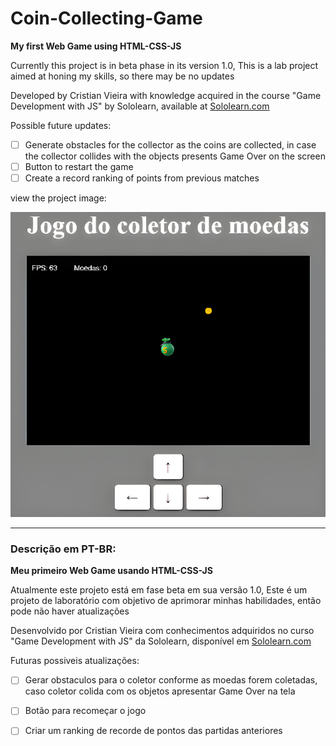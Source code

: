# Coin-Collecting-Game
 **My first Web Game using HTML-CSS-JS**

Currently this project is in beta phase in its version 1.0,
This is a lab project aimed at honing my skills, so there may be no updates

Developed by Cristian Vieira with knowledge acquired in the course "Game Development with JS" by Sololearn, available at [Sololearn.com](https://www.sololearn.com) 

Possible future  updates:
- [ ] Generate obstacles for the collector as the coins are collected, in case the collector collides with the objects presents Game Over on the screen
- [ ] Button to restart the game
- [ ] Create a record ranking of points from previous matches

view the project image:

<p align="center">
  <img src="./images/preview.png" alt="preview image">
</p>

---

### Descrição em PT-BR:

**Meu primeiro Web Game usando HTML-CSS-JS**

Atualmente este projeto está em fase beta em sua versão 1.0,
Este é um projeto de laboratório com objetivo de aprimorar minhas habilidades, então pode não haver atualizações

Desenvolvido por Cristian Vieira com conhecimentos adquiridos no curso "Game Development with JS" da Sololearn, disponível em [Sololearn.com](https://www.sololearn.com) 

Futuras possiveis atualizações:
- [ ] Gerar obstaculos para o coletor conforme as moedas forem coletadas, caso coletor colida com os objetos apresentar Game Over na tela
- [ ] Botão para recomeçar o jogo
- [ ] Criar um ranking de recorde de pontos das partidas anteriores


